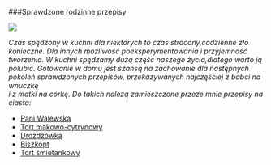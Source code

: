 ###Sprawdzone rodzinne przepisy

![](http://cdn.thumbr.it/e8fb4b8a71a83489cd93fc71bd5d74f2/KhPZbWboUluRxv8PG87L/i.istockimg.com/file_thumbview_approve/3315376/3/stock-illustration-3315376-cake.jpg/100x100c/thumb.jpg)

*Czas spędzony w kuchni dla niektórych to czas stracony,codzienne zło konieczne. Dla innych możliwość poeksperymentowania     i przyjemność tworzenia. W kuchni spędzamy dużą część naszego życia,dlatego warto ją polubić. Gotowanie w domu jest szansą na zachowanie dla następnych pokoleń sprawdzonych przepisów, przekazywanych najczęściej z babci na wnuczkę      
i z matki na córkę. Do takich należą zamieszczone przeze mnie przepisy na ciasta:*  

* [Pani Walewska](https://github.com/henia2064/favourite/blob/master/titbit.md)
* [Tort makowo-cytrynowy](https://github.com/henia2064/favourite/blob/master/titbit2.md)
* [Drożdżówka](https://github.com/henia2064/favourite/blob/master/titbit3.md)
* [Biszkopt](https://github.com/henia2064/favourite/blob/master/titbit4.md)
* [Tort śmietankowy](https://github.com/henia2064/favourite/blob/master/titbit5.md)




